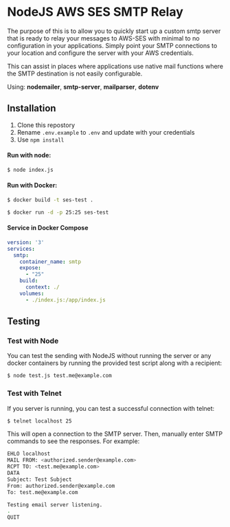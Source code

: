 # NodeJS AWS SES SMTP Relay

The purpose of this is to allow you to quickly start up a custom smtp server that is ready to relay your messages to AWS-SES with minimal to no configuration in your applications. Simply point your SMTP connections to your location and configure the server with your AWS credentials. 

This can assist in places where applications use native mail functions where the SMTP destination is not easily configurable.

Using: **nodemailer**, **smtp-server**, **mailparser**, **dotenv**

## Installation 

1. Clone this repostory 
2. Rename `.env.example` to `.env` and update with your credentials
3. Use `npm install` 

#### Run with node: 

```bash 
$ node index.js 
```

#### Run with Docker: 

```bash 
$ docker build -t ses-test . 

$ docker run -d -p 25:25 ses-test 
```

#### Service in Docker Compose 

```yml 
version: '3'
services:
  smtp:
    container_name: smtp
    expose: 
      - "25"
    build:
      context: ./
    volumes:
      - ./index.js:/app/index.js
```

## Testing 

### Test with Node

You can test the sending with NodeJS without running the server or any docker containers by running the provided test script along with a recipient: 

```bash 
$ node test.js test.me@example.com
```

### Test with Telnet 

If you server is running, you can test a successful connection with telnet: 

```bash
$ telnet localhost 25
```

This will open a connection to the SMTP server. Then, manually enter SMTP commands to see the responses. For example:

```bash
EHLO localhost
MAIL FROM: <authorized.sender@example.com>
RCPT TO: <test.me@example.com>
DATA
Subject: Test Subject
From: authorized.sender@example.com
To: test.me@example.com

Testing email server listening.
.
QUIT
```